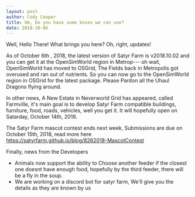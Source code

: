 ```yaml
---
layout: post
author: Cody Cooper
title: Um, Do you have some boxes we can use?
date: 2018-10-06
---
```


Well, Hello There! What brings you here? Oh, right, updates!

As of October 6th , 2018, the latest version of Satyr Farm is v2018.10.02 and you can get it at the OpenSimWorld region in Metrop--- oh wait,
OpenSimWorld has moved to OSGrid, The Fields back in Metropolis got overused and ran out of nutrients. So you can now go to the OpenSimWorld region in OSGrid for the latest package.
Please Pardon all the Uhaul Dragons flying around.

In other news, A New Estate in Neverworld Grid has appeared, called Farmville, it's main goal is to develop Satyr Farm compatible buildings, furniture, food, roads, vehicles, well you get it.
It will hopefully open on Satarday, October 14th, 2018.

The Satyr Farm mascot contest ends next week, Submissions are due on October 15th, 2018, read more here 
https://satyrfarm.github.io/blog/8262018-MascotContest

Finally, news from the Developers 
- Animals now support the ability to Choose another feeder if the closest one doesnt have enough food, hopefully by the third feeder, there will be a fly in the soup.
- We are working on a discord bot for satyr farm, We'll give you the details as they are known by us

